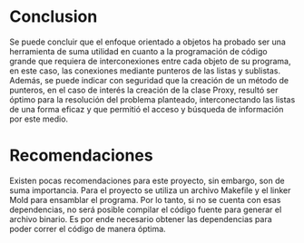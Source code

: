 # Conclusion

Se puede concluir que el enfoque orientado a objetos ha probado ser una herramienta de 
suma utilidad en cuanto a la programación de código grande que requiera de interconexiones 
entre cada objeto de su programa, en este caso, las conexiones mediante punteros de las 
listas y sublistas. Además, se puede indicar con seguridad que la creación de un método 
de punteros, en el caso de interés la creación de la clase Proxy, resultó ser óptimo 
para la resolución del problema planteado, interconectando las listas de una forma eficaz 
y que permitió el acceso y búsqueda de información por este medio.

# Recomendaciones

Existen pocas recomendaciones para este proyecto, sin embargo, son de suma importancia.
Para el proyecto se utiliza un archivo Makefile y el linker Mold para ensamblar el programa. 
Por lo tanto, si no se cuenta con esas dependencias, no será posible compilar el código 
fuente para generar el archivo binario. Es por ende necesario obtener las dependencias 
para poder correr el código de manera óptima.